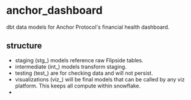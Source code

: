 # anchor_dashboard
dbt data models for Anchor Protocol's financial health dashboard.  


## structure
 - staging (stg_) models reference raw Flipside tables.
 - intermediate (int_) models transform staging.
 - testing (test_) are for checking data and will not persist.
 - visualizations (viz_) will be final models that can be called by any viz platform. This keeps all compute within snowflake.
 - 
